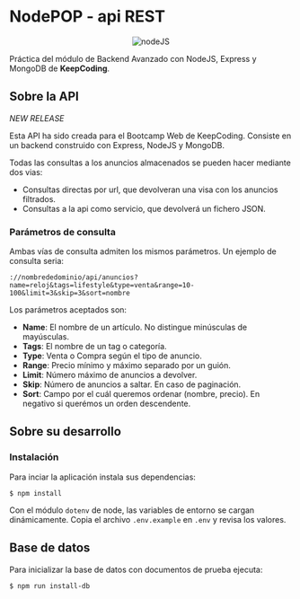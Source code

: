 # NodePOP - api REST
<p align="center">

  <img alt="nodeJS" src="https://upload.wikimedia.org/wikipedia/commons/d/d9/Node.js_logo.svg">
</p>

Práctica del módulo de Backend Avanzado con NodeJS, Express y MongoDB de **KeepCoding**.

## Sobre la API

*NEW RELEASE*

Esta API ha sido creada para el Bootcamp Web de KeepCoding. Consiste en un backend construido con Express, NodeJS y MongoDB.

Todas las consultas a los anuncios almacenados se pueden hacer mediante dos vias:
- Consultas directas por url, que devolveran una visa con los anuncios filtrados.
- Consultas a la api como servicio, que devolverá un fichero JSON.

### Parámetros de consulta

Ambas vías de consulta admiten los mismos parámetros. Un ejemplo de consulta seria:
```
://nombrededominio/api/anuncios?name=reloj&tags=lifestyle&type=venta&range=10-100&limit=3&skip=3&sort=nombre
```

Los parámetros aceptados son:
- **Name**: El nombre de un artículo. No distingue minúsculas de mayúsculas.
- **Tags**: El nombre de un tag o categoría.
- **Type**: Venta o Compra según el tipo de anuncio.
- **Range**: Precio mínimo y máximo separado por un guión.
- **Limit**: Número máximo de anuncios a devolver.
- **Skip**: Número de anuncios a saltar. En caso de paginación.
- **Sort**: Campo por el cuál queremos ordenar (nombre, precio). En negativo si querémos un orden descendente.

## Sobre su desarrollo

### Instalación

Para inciar la aplicación instala sus dependencias:
```shell
$ npm install
```

Con el módulo `dotenv` de node, las variables de entorno se cargan dinámicamente. Copia el archivo `.env.example` en `.env` y revisa los valores.

## Base de datos
Para inicializar la base de datos con documentos de prueba ejecuta:
```shell
$ npm run install-db
```

